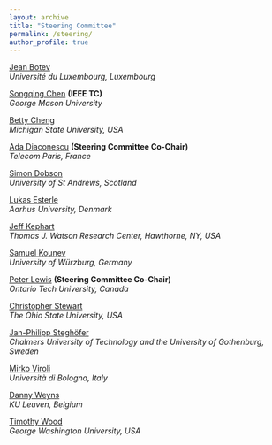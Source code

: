 ```yaml
---
layout: archive
title: "Steering Committee"
permalink: /steering/
author_profile: true
---
```


[Jean Botev](https://wwwfr.uni.lu/recherche/fstc/computer_science_and_communications_research_unit/membres/jean_botev)  
 *Université du Luxembourg, Luxembourg*
 
[Songqing Chen](https://cs.gmu.edu/~sqchen/) **(IEEE TC)**  
 *George Mason University*

[Betty Cheng](http://www.cse.msu.edu/~chengb/)  
 *Michigan State University, USA*
 
[Ada Diaconescu](http://adadiaconescu.there-you-are.com/) **(Steering Committee Co-Chair)**  
 *Telecom Paris, France*

[Simon Dobson](https://www.cs.st-andrews.ac.uk/directory/person?id=sd)  
 *University of St Andrews, Scotland*

[Lukas Esterle](http://www.lukasesterle.com/)  
 *Aarhus University, Denmark* 

[Jeff Kephart](https://researcher.watson.ibm.com/researcher/view.php?person=us-kephart)   
 *Thomas J. Watson Research Center, Hawthorne, NY, USA*
 
[Samuel Kounev](http://go.uni-wuerzburg.de/kounev)  
 *University of Würzburg, Germany*

[Peter Lewis](https://petelewis.com/)  **(Steering Committee Co-Chair)**   
 *Ontario Tech University, Canada*

[Christopher Stewart](https://web.cse.ohio-state.edu/~stewart.962/)  
 *The Ohio State University, USA* 
 
[Jan-Philipp Steghöfer](https://www.chalmers.se/en/staff/Pages/jan-philipp-steghofer.aspx)  
 *Chalmers University of Technology and the University of Gothenburg, Sweden*

[Mirko Viroli](https://www.unibo.it/sitoweb/mirko.viroli)  
 *Università di Bologna, Italy*
 
[Danny Weyns](https://people.cs.kuleuven.be/~danny.weyns/)  
 *KU Leuven, Belgium*
 
[Timothy Wood](http://faculty.cs.gwu.edu/timwood/)  
 *George Washington University, USA* 
